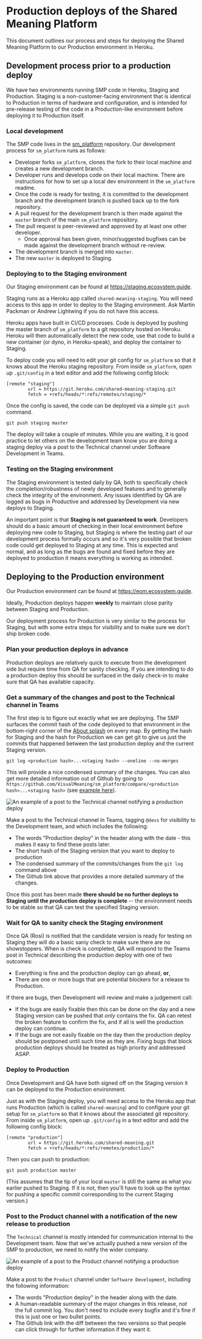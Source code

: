 # Production deploys of the Shared Meaning Platform

This document outlines our process and steps for deploying the Shared Meaning Platform to our Production environment in Heroku.

## Development process prior to a production deploy

We have two environments running SMP code in Heroku, Staging and Production. Staging is a non-customer-facing environment that is identical to Production in terms of hardware and configuration, and is intended for pre-release testing of the code in a Production-like environment before deploying it to Production itself.

### Local development

The SMP code lives in the [sm_platform](https://github.com/VisualMeaning/sm_platform) repository. Our development process for `sm_platform` runs as follows:

- Developer forks `sm_platform`, clones the fork to their local machine and creates a new development branch.
- Developer runs and develops code on their local machine. There are instructions for how to set up a local dev environment in the `sm_platform` readme.
- Once the code is ready for testing, it is committed to the development branch and the development branch is pushed back up to the fork repository.
- A pull request for the development branch is then made against the `master` branch of the main `sm_platform` repository.
- The pull request is peer-reviewed and approved by at least one other developer. 
    - Once approval has been given, minor/suggested bugfixes can be made against the development branch without re-review. 
- The development branch is merged into `master`.
- The new `master` is deployed to Staging.

### Deploying to to the Staging environment

Our Staging environment can be found at https://staging.ecosystem.guide.

Staging runs as a Heroku app called `shared-meaning-staging`. You will need access to this app in order to deploy to the Staging environment. Ask Martin Packman or Andrew Lightwing if you do not have this access.

Heroku apps have built in CI/CD processes. Code is deployed by pushing the master branch of `sm_platform` to a git repository hosted on Heroku. Heroku will then automatically detect the new code, use that code to build a new container (or dyno, in Heroku-speak), and deploy the container to Staging.

To deploy code you will need to edit your git config for `sm_platform` so that it knows about the Heroku staging repository. From inside `sm_platform`, open up `.git/config` in a text editor and add the following config block:

```
[remote "staging"]
        url = https://git.heroku.com/shared-meaning-staging.git
        fetch = +refs/heads/*:refs/remotes/staging/*
```

Once the config is saved, the code can be deployed via a simple `git push` command.

```
git push staging master
```

The deploy will take a couple of minutes. While you are waiting, it is good practice to let others on the development team know you are doing a staging deploy via a post to the Technical channel under Software Development in Teams.

### Testing on the Staging environment

The Staging environment is tested daily by QA, both to specifically check the completion/robustness of newly developed features and to generally check the integrity of the environment. Any issues identified by QA are logged as bugs in Productive and addressed by Development via new deploys to Staging.

An important point is that **Staging is not guaranteed to work**. Developers should do a basic amount of checking in their local environment before deploying new code to Staging, but Staging is where the testing part of our development process formally occurs and so it's very possible that broken code could get deployed to Staging at any time. This is expected and normal, and as long as the bugs are found and fixed before they are deployed to production it means everything is working as intended.

## Deploying to the Production environment

Our Production environment can be found at https://eom.ecosystem.guide.

Ideally, Production deploys happen **weekly** to maintain close parity between Staging and Production.

Our deployment process for Production is very similar to the process for Staging, but with some extra steps for visibility and to make sure we don't ship broken code.

### Plan your production deploys in advance

Production deploys are relatively quick to execute from the development side but require time from QA for sanity checking. If you are intending to do a production deploy this should be surfaced in the daily check-in to make sure that QA has available capacity.

### Get a summary of the changes and post to the Technical channel in Teams

The first step is to figure out exactly what we are deploying. The SMP surfaces the commit hash of the code deployed to that environment in the bottom-right corner of the [About splash](https://eom.ecosystem.guide/maps/bucks-strategy/introduction) on every map. By getting the hash for Staging and the hash for Production we can get git to give us just the commits that happened between the last production deploy and the current Staging version.

```
git log <production hash>...<staging hash> --oneline --no-merges
```

This will provide a nice condensed summary of the changes. You can also get more detailed information out of Github by going to `https://github.com/VisualMeaning/sm_platform/compare/<production hash>...<staging hash>` (see [example here](https://github.com/VisualMeaning/sm_platform/compare/7587cca7...1f13dc6)).

![An example of a post to the Technical channel notifying a production deploy](production_deploy_technical_post.png)

Make a post to the Technical channel in Teams, tagging `@devs` for visibility to the Development team, and which includes the following:

- The words "Production deploy" in the header along with the date - this makes it easy to find these posts later.
- The short hash of the Staging version that you want to deploy to production
- The condensed summary of the commits/changes from the `git log` command above
- The Github link above that provides a more detailed summary of the changes.

Once this post has been made **there should be no further deploys to Staging until the production deploy is complete** -- the environment needs to be stable so that QA can test the specified Staging version.

### Wait for QA to sanity check the Staging environment

Once QA (Rosi) is notified that the candidate version is ready for testing on Staging they will do a basic saniy check to make sure there are no showstoppers. When is check is completed, QA will respond to the Teams post in Technical describing the production deploy with one of two outcomes:

- Everything is fine and the production deploy can go ahead, **or**,
- There are one or more bugs that are potential blockers for a release to Production.

If there are bugs, then Development will review and make a judgement call:

- If the bugs are easily fixable then this can be done on the day and a new Staging version can be pushed that *only* contains the fix. QA can retest the broken feature to confirm the fix, and if all is well the production deploy can continue.
- If the bugs are not easily fixable on the day then the production deploy should be postponed until such time as they are. Fixing bugs that block production deploys should be treated as high priority and addressed ASAP.

### Deploy to Production

Once Development and QA have both signed off on the Staging version it can be deployed to the Production environment. 

Just as with the Staging deploy, you will need access to the Heroku app that runs Production (which is called `shared-meaning`) and to configure your git setup for `sm_platform` so that it knows about the associated git repository. From inside `sm_platform`, open up `.git/config` in a text editor and add the following config block:

```
[remote "production"]
        url = https://git.heroku.com/shared-meaning.git
        fetch = +refs/heads/*:refs/remotes/production/*
```

Then you can push to production:

```
git push production master
```

(This assumes that the tip of your local `master` is still the same as what you earlier pushed to Staging. If it is not, then you'll have to look up the syntax for pushing a specific commit corresponding to the current Staging version.)

### Post to the Product channel with a notification of the new release to production

The `Technical` channel is mostly intended for communication internal to the Development team. Now that we've actually pushed a new version of the SMP to production, we need to notify the wider company.

![An example of a post to the Product channel notifying a production deploy](production_deploy_product_post.png)

Make a post to the `Product` channel under `Software Development`, including the following information:

- The words "Production deploy" in the header along with the date.
- A human-readable summary of the major changes in this release, *not* the full commit log. You don't need to include every bugfix and it's fine if this is just one or two bullet points.
- The Github link with the diff between the two versions so that people can click through for further information if they want it.
